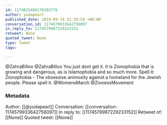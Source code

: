```yaml
---
id: 1174815404176203776
author: yudapearl
published_date: 2019-09-19 22:39:54 +00:00
conversation_id: 1174579933642756097
in_reply_to: 1174579987229233152
retweet: None
quoted_tweet: None
type: tweet
tags:

---
```


@ZahraBilloo @ZahraBilloo You just dont get it. It is Zionophobia that is growing and dangerous, as is Islamophobia and so much more. Spell it: 
Zionophobia - The obsessive animosity against a homeland for the Jewish people. Please spell it. @WomensMarch @ZionessMovement

### Metadata

Author: [[@yudapearl]]
Conversation: [[conversation-1174579933642756097]]
In reply to: [[1174579987229233152]]
Retweet of: [[None]]
Quoted tweet: [[None]]

